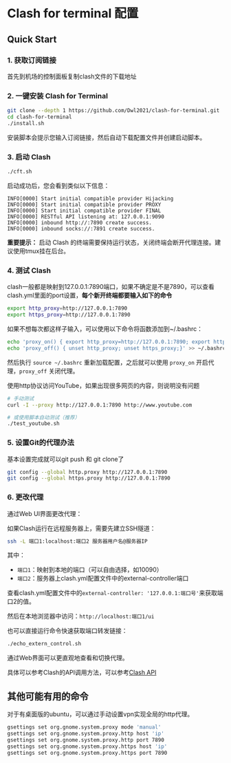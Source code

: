 

# Clash for terminal 配置

## Quick Start

### 1. 获取订阅链接

首先到机场的控制面板复制clash文件的下载地址

### 2. 一键安装 Clash for Terminal

```bash
git clone --depth 1 https://github.com/Dwl2021/clash-for-terminal.git
cd clash-for-terminal
./install.sh
```

安装脚本会提示您输入订阅链接，然后自动下载配置文件并创建启动脚本。

### 3. 启动 Clash

```bash
./cft.sh
```

启动成功后，您会看到类似以下信息：

```
INFO[0000] Start initial compatible provider Hijacking  
INFO[0000] Start initial compatible provider PROXY      
INFO[0000] Start initial compatible provider FINAL      
INFO[0000] RESTful API listening at: 127.0.0.1:9090     
INFO[0000] inbound http://:7890 create success.         
INFO[0000] inbound socks://:7891 create success.  
```

**重要提示：** 启动 Clash 的终端需要保持运行状态，关闭终端会断开代理连接。建议使用tmux挂在后台。

### 4. 测试 Clash

clash一般都是映射到127.0.0.1:7890端口，如果不确定是不是7890，可以查看clash.yml里面的port设置，**每个新开终端都要输入如下的命令**

```bash
export http_proxy=http://127.0.0.1:7890
export https_proxy=http://127.0.0.1:7890
```

如果不想每次都这样子输入，可以使用以下命令将函数添加到~/.bashrc：

```bash
echo 'proxy_on() { export http_proxy=http://127.0.0.1:7890; export https_proxy=http://127.0.0.1:7890;}' >> ~/.bashrc
echo 'proxy_off() { unset http_proxy; unset https_proxy;}' >> ~/.bashrc
```

然后执行 `source ~/.bashrc` 重新加载配置，之后就可以使用 `proxy_on` 开启代理，`proxy_off` 关闭代理。

使用http协议访问YouTube，如果出现很多网页的内容，则说明没有问题

```bash
# 手动测试
curl -I --proxy http://127.0.0.1:7890 http://www.youtube.com

# 或使用脚本自动测试（推荐）
./test_youtube.sh
```

### 5. 设置Git的代理办法

基本设置完成就可以git push 和 git clone了

```bash
git config --global http.proxy http://127.0.0.1:7890
git config --global https.proxy http://127.0.0.1:7890
```

### 6. 更改代理

通过Web UI界面更改代理：

如果Clash运行在远程服务器上，需要先建立SSH隧道：

```bash
ssh -L 端口1:localhost:端口2 服务器用户名@服务器IP
```

其中：
- `端口1`：映射到本地的端口（可以自由选择，如10090）
- `端口2`：服务器上clash.yml配置文件中的external-controller端口

查看clash.yml配置文件中的`external-controller: '127.0.0.1:端口号'`来获取端口2的值。

然后在本地浏览器中访问：`http://localhost:端口1/ui`

也可以直接运行命令快速获取端口转发链接：

```bash
./echo_extern_control.sh
```

通过Web界面可以更直观地查看和切换代理。


具体可以参考Clash的API调用方法，可以参考[Clash API](https://clash.wiki/runtime/external-controller.html)


## 其他可能有用的命令
对于有桌面版的ubuntu，可以通过手动设置vpn实现全局的http代理。

```bash
gsettings set org.gnome.system.proxy mode 'manual'
gsettings set org.gnome.system.proxy.http host 'ip'
gsettings set org.gnome.system.proxy.http port 7890
gsettings set org.gnome.system.proxy.https host 'ip'
gsettings set org.gnome.system.proxy.https port 7890
```



